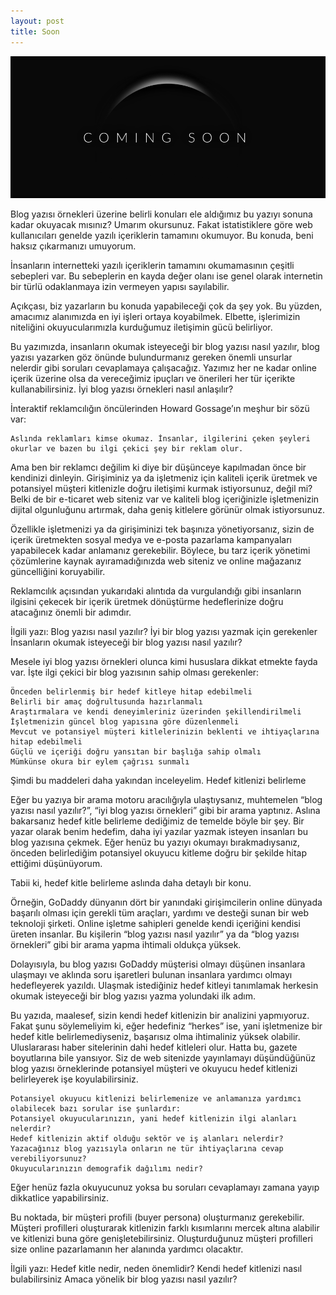 ```yaml
---
layout: post
title: Soon
---
```

![](../assets/img/soon.png)

Blog yazısı örnekleri üzerine belirli konuları ele aldığımız bu yazıyı sonuna kadar okuyacak mısınız? Umarım okursunuz. Fakat istatistiklere göre web kullanıcıları genelde yazılı içeriklerin tamamını okumuyor. Bu konuda, beni haksız çıkarmanızı umuyorum.

İnsanların internetteki yazılı içeriklerin tamamını okumamasının çeşitli sebepleri var. Bu sebeplerin en kayda değer olanı ise genel olarak internetin bir türlü odaklanmaya izin vermeyen yapısı sayılabilir.

Açıkçası, biz yazarların bu konuda yapabileceği çok da şey yok. Bu yüzden, amacımız alanımızda en iyi işleri ortaya koyabilmek. Elbette, işlerimizin niteliğini okuyucularımızla kurduğumuz iletişimin gücü belirliyor.

Bu yazımızda, insanların okumak isteyeceği bir blog yazısı nasıl yazılır, blog yazısı yazarken göz önünde bulundurmanız gereken önemli unsurlar nelerdir gibi soruları cevaplamaya çalışacağız. Yazımız her ne kadar online içerik üzerine olsa da vereceğimiz ipuçları ve önerileri her tür içerikte kullanabilirsiniz.
İyi blog yazısı örnekleri nasıl anlaşılır?

İnteraktif reklamcılığın öncülerinden Howard Gossage’ın meşhur bir sözü var:


    Aslında reklamları kimse okumaz. İnsanlar, ilgilerini çeken şeyleri okurlar ve bazen bu ilgi çekici şey bir reklam olur.

Ama ben bir reklamcı değilim ki diye bir düşünceye kapılmadan önce bir kendinizi dinleyin. Girişiminiz ya da işletmeniz için kaliteli içerik üretmek ve potansiyel müşteri kitlenizle doğru iletişimi kurmak istiyorsunuz, değil mi? Belki de bir e-ticaret web siteniz var ve kaliteli blog içeriğinizle işletmenizin dijital olgunluğunu artırmak, daha geniş kitlelere görünür olmak istiyorsunuz.

Özellikle işletmenizi ya da girişiminizi tek başınıza yönetiyorsanız, sizin de içerik üretmekten sosyal medya ve e-posta pazarlama kampanyaları yapabilecek kadar anlamanız gerekebilir. Böylece, bu tarz içerik yönetimi çözümlerine kaynak ayıramadığınızda web siteniz ve online mağazanız güncelliğini koruyabilir.

Reklamcılık açısından yukarıdaki alıntıda da vurgulandığı gibi insanların ilgisini çekecek bir içerik üretmek dönüştürme hedeflerinize doğru atacağınız önemli bir adımdır.

İlgili yazı: Blog yazısı nasıl yazılır? İyi bir blog yazısı yazmak için gerekenler 
İnsanların okumak isteyeceği bir blog yazısı nasıl yazılır?

Mesele iyi blog yazısı örnekleri olunca kimi hususlara dikkat etmekte fayda var. İşte ilgi çekici bir blog yazısının sahip olması gerekenler:

    Önceden belirlenmiş bir hedef kitleye hitap edebilmeli
    Belirli bir amaç doğrultusunda hazırlanmalı
    Araştırmalara ve kendi deneyimleriniz üzerinden şekillendirilmeli
    İşletmenizin güncel blog yapısına göre düzenlenmeli
    Mevcut ve potansiyel müşteri kitlelerinizin beklenti ve ihtiyaçlarına hitap edebilmeli
    Güçlü ve içeriği doğru yansıtan bir başlığa sahip olmalı
    Mümkünse okura bir eylem çağrısı sunmalı

Şimdi bu maddeleri daha yakından inceleyelim.
Hedef kitlenizi belirleme

Eğer bu yazıya bir arama motoru aracılığıyla ulaştıysanız, muhtemelen “blog yazısı nasıl yazılır?”, “iyi blog yazısı örnekleri” gibi bir arama yaptınız. Aslına bakarsanız hedef kitle belirleme dediğimiz de temelde böyle bir şey. Bir yazar olarak benim hedefim, daha iyi yazılar yazmak isteyen insanları bu blog yazısına çekmek. Eğer henüz bu yazıyı okumayı bırakmadıysanız, önceden belirlediğim potansiyel okuyucu kitleme doğru bir şekilde hitap ettiğimi düşünüyorum.

Tabii ki, hedef kitle belirleme aslında daha detaylı bir konu.

Örneğin, GoDaddy dünyanın dört bir yanındaki girişimcilerin online dünyada başarılı olması için gerekli tüm araçları, yardımı ve desteği sunan bir web teknoloji şirketi. Online işletme sahipleri genelde kendi içeriğini kendisi üreten insanlar. Bu kişilerin “blog yazısı nasıl yazılır” ya da “blog yazısı örnekleri” gibi bir arama yapma ihtimali oldukça yüksek.

Dolayısıyla, bu blog yazısı GoDaddy müşterisi olmayı düşünen insanlara ulaşmayı ve aklında soru işaretleri bulunan insanlara yardımcı olmayı hedefleyerek yazıldı.
Ulaşmak istediğiniz hedef kitleyi tanımlamak herkesin okumak isteyeceği bir blog yazısı yazma yolundaki ilk adım.

 

Bu yazıda, maalesef, sizin kendi hedef kitlenizin bir analizini yapmıyoruz. Fakat şunu söylemeliyim ki, eğer hedefiniz “herkes” ise, yani işletmenize bir hedef kitle belirlemediyseniz, başarısız olma ihtimaliniz yüksek olabilir. Uluslararası haber sitelerinin dahi hedef kitleleri olur. Hatta bu, gazete boyutlarına bile yansıyor. Siz de web sitenizde yayınlamayı düşündüğünüz blog yazısı örneklerinde potansiyel müşteri ve okuyucu hedef kitlenizi belirleyerek işe koyulabilirsiniz.

    Potansiyel okuyucu kitlenizi belirlemenize ve anlamanıza yardımcı olabilecek bazı sorular ise şunlardır:
    Potansiyel okuyucularınızın, yani hedef kitlenizin ilgi alanları nelerdir?
    Hedef kitlenizin aktif olduğu sektör ve iş alanları nelerdir?
    Yazacağınız blog yazısıyla onların ne tür ihtiyaçlarına cevap verebiliyorsunuz?
    Okuyucularınızın demografik dağılımı nedir?

Eğer henüz fazla okuyucunuz yoksa bu soruları cevaplamayı zamana yayıp dikkatlice yapabilirsiniz.

Bu noktada, bir müşteri profili (buyer persona) oluşturmanız gerekebilir. Müşteri profilleri oluşturarak kitlenizin farklı kısımlarını mercek altına alabilir ve kitlenizi buna göre genişletebilirsiniz. Oluşturduğunuz müşteri profilleri size online pazarlamanın her alanında yardımcı olacaktır.

İlgili yazı: Hedef kitle nedir, neden önemlidir? Kendi hedef kitlenizi nasıl bulabilirsiniz 
Amaca yönelik bir blog yazısı nasıl yazılır?